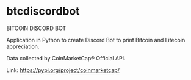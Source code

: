 # btcdiscordbot

BITCOIN DISCORD BOT

Application in Python to create Discord Bot to print Bitcoin and Litecoin appreciation. 

Data collected by CoinMarketCap® Official API.

Link: https://pypi.org/project/coinmarketcap/
